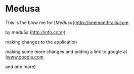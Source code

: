 # Medusa

This is the blow me for
[*Medusa*](http://onemonthrails.com

by medu5a (http://info.com))

making changes to the application

making some more changes and adding a link to google at (www.google.com

and one more)